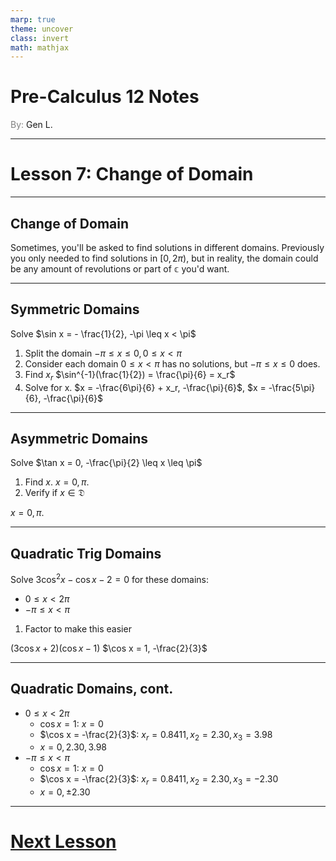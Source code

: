 ```yaml
---
marp: true
theme: uncover
class: invert
math: mathjax
---
```


# <!--fit--> Pre-Calculus 12 Notes
<span style="color:grey">By:</span> Gen L.

<!--_footer: In partnership with Hyperion University, 2024-->

---

<!--paginate: true-->

# Lesson 7: Change of Domain

---

## Change of Domain

Sometimes, you'll be asked to find solutions in different domains.
Previously you only needed to find solutions in $[0, 2\pi)$, but in reality, the domain could be any amount of revolutions or part of $\mathbb{c}$ you'd want.

---

## Symmetric Domains

Solve $\sin x = - \frac{1}{2}, -\pi \leq x < \pi$

1. Split the domain
$-\pi \leq x \leq 0, 0 \leq x < \pi$
2. Consider each domain
$0 \leq x < \pi$ has no solutions, but $-\pi \leq x \leq 0$ does.
3. Find $x_r$
$\sin^{-1}(\frac{1}{2}) = \frac{\pi}{6} = x_r$
4. Solve for x.
$x = -\frac{6\pi}{6} + x_r, -\frac{\pi}{6}$, $x = -\frac{5\pi}{6}, -\frac{\pi}{6}$

---

## Asymmetric Domains

Solve $\tan x = 0, -\frac{\pi}{2} \leq x \leq \pi$

1. Find $x$.
$x = 0, \pi$.
2. Verify if $x \in \mathfrak{D}$

$x = 0, \pi$.

---

## Quadratic Trig Domains

Solve $3 \cos^2 x - \cos x - 2 = 0$ for these domains:

* $0 \leq x < 2\pi$
* $-\pi \leq x < \pi$

1. Factor to make this easier

$(3\cos x + 2)(\cos x - 1)$
$\cos x = 1, -\frac{2}{3}$

---

## Quadratic Domains, cont.

* $0 \leq x < 2\pi$
    * $\cos x = 1$: $x = 0$
    * $\cos x = -\frac{2}{3}$: $x_r = 0.8411, x_2 = 2.30, x_3 = 3.98$   
    * $x = 0, 2.30, 3.98$
* $-\pi \leq x < \pi$
    * $\cos x = 1$: $x = 0$
    * $\cos x = -\frac{2}{3}$: $x_r = 0.8411, x_2 = 2.30, x_3 = -2.30$   
    * $x = 0, \pm 2.30$

---

# [Next Lesson <i class="fa-solid fa-circle-arrow-right"></i>](Lesson%208%20(General%20Solutions).html)

<link rel="stylesheet" href="https://cdnjs.cloudflare.com/ajax/libs/font-awesome/6.3.0/css/all.min.css">
